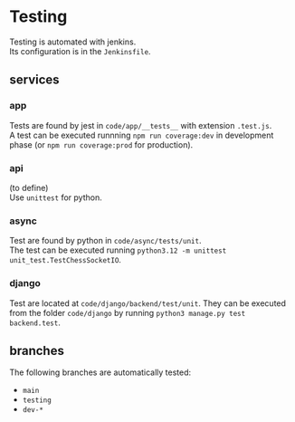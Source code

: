 # Testing

Testing is automated with jenkins.  
Its configuration is in the `Jenkinsfile`.  

## services

### app

Tests are found by jest in `code/app/__tests__` with extension `.test.js`.  
A test can be executed runnning `npm run coverage:dev` in development phase (or `npm run coverage:prod` for production).  

### api

(to define)  
Use `unittest` for python.  

### async

Test are found by python in `code/async/tests/unit`.    
The test can be executed running `python3.12 -m unittest unit_test.TestChessSocketIO`.

### django

Test are located at `code/django/backend/test/unit`. 
They can be executed from the folder `code/django` by running 
`python3 manage.py test backend.test`. 

## branches

The following branches are automatically tested:
*	`main`
*	`testing`
*	`dev-*`
